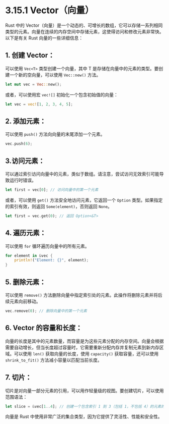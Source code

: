 # 3.15.1 Vector（向量）

Rust 中的  Vector（向量）是一个动态的、可增长的数组，它可以存储一系列相同类型的元素。向量在连续的内存空间中存储元素，这使得访问和修改元素非常快。以下是有关 Rust 向量的一些详细信息：

## 1. 创建 Vector：

可以使用 `Vec<T>` 类型创建一个向量，其中 T 是存储在向量中的元素的类型。要创建一个新的空向量，可以使用 `Vec::new()` 方法。

```rust
let mut vec = Vec::new();
```

或者，可以使用宏 `vec![]` 初始化一个包含初始值的向量：

```rust
let vec = vec![1, 2, 3, 4, 5];
```

## 2. 添加元素：

可以使用 `push()` 方法向向量的末尾添加一个元素。
```rust
vec.push(6);
```

## 3.访问元素：

可以通过索引访问向量中的元素，类似于数组。请注意，尝试访问无效索引可能导致运行时错误。

```rust
let first = vec[0]; // 访问向量中的第一个元素
```

或者，可以使用 `get()` 方法安全地访问元素，它返回一个 `Option` 类型。如果指定的索引有效，则返回 `Some(element)`，否则返回 `None`。

```rust
let first = vec.get(0); // 返回 Option<&T>
```

## 4. 遍历元素：

可以使用 `for` 循环遍历向量中的所有元素。

```rust
for element in &vec {
    println!("Element: {}", element);
}
```

## 5. 删除元素：

可以使用 `remove()` 方法删除向量中指定索引处的元素。此操作将删除元素并将后续元素向前移动。

```rust
vec.remove(0); // 删除向量中的第一个元素
```

## 6. Vector 的容量和长度：

向量的长度是其中的元素数量，而容量是为这些元素分配的内存空间。向量会根据需要自动增长，但当长度超过容量时，它需要重新分配内存并复制元素到新内存区域。可以使用 `len()` 获取向量的长度，使用 `capacity()` 获取容量，还可以使用 `shrink_to_fit()` 方法减小容量以匹配当前长度。

## 7. 切片：

切片是对向量一部分元素的引用，可以用作轻量级的视图。要创建切片，可以使用范围语法：
```rust
let slice = &vec[1..4]; // 创建一个包含索引 1 到 3（包括 1，不包括 4）的元素的切片
```

向量是 Rust 中使用非常广泛的集合类型，因为它提供了灵活性、性能和安全性。
